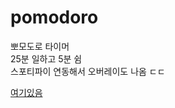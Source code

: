 # pomodoro
뽀모도로 타이머 \
25분 일하고 5분 쉼 \
스포티파이 연동해서 오버레이도 나옴 ㄷㄷ

[여기있음](https://pomodoro.youngzheimer.com/)
